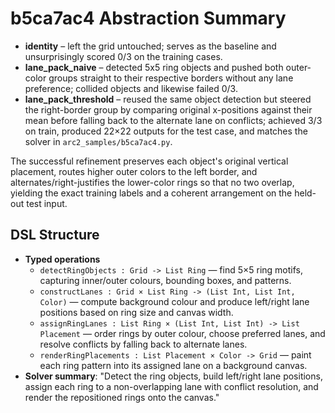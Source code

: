 # b5ca7ac4 Abstraction Summary

- **identity** – left the grid untouched; serves as the baseline and unsurprisingly scored 0/3 on the training cases.
- **lane_pack_naive** – detected 5x5 ring objects and pushed both outer-color groups straight to their respective borders without any lane preference; collided objects and likewise failed 0/3.
- **lane_pack_threshold** – reused the same object detection but steered the right-border group by comparing original x-positions against their mean before falling back to the alternate lane on conflicts; achieved 3/3 on train, produced 22×22 outputs for the test case, and matches the solver in `arc2_samples/b5ca7ac4.py`.

The successful refinement preserves each object's original vertical placement, routes higher outer colors to the left border, and alternates/right-justifies the lower-color rings so that no two overlap, yielding the exact training labels and a coherent arrangement on the held-out test input.

## DSL Structure
- **Typed operations**
  - `detectRingObjects : Grid -> List Ring` — find 5×5 ring motifs, capturing inner/outer colours, bounding boxes, and patterns.
  - `constructLanes : Grid × List Ring -> (List Int, List Int, Color)` — compute background colour and produce left/right lane positions based on ring size and canvas width.
  - `assignRingLanes : List Ring × (List Int, List Int) -> List Placement` — order rings by outer colour, choose preferred lanes, and resolve conflicts by falling back to alternate lanes.
  - `renderRingPlacements : List Placement × Color -> Grid` — paint each ring pattern into its assigned lane on a background canvas.
- **Solver summary**: "Detect the ring objects, build left/right lane positions, assign each ring to a non-overlapping lane with conflict resolution, and render the repositioned rings onto the canvas."
